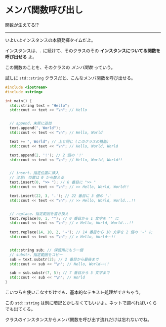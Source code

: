# メンバ関数呼び出し

関数が生えてる!?

---

いよいよインスタンスの本領発揮タイムだよ。

インスタンスは、`.` に続けて、そのクラスのその **インスタンスについてる関数を呼び出せる** よ。

この関数のことを、そのクラスの *メンバ関数* っていう。

試しに `std::string` クラスだと、こんなメンバ関数を呼び出せる。

```cpp
#include <iostream>
#include <string>

int main() {
  std::string text = "Hello";
  std::cout << text << "\n"; // Hello


  // append、末尾に追加
  text.append(", World");
  std::cout << text << "\n"; // Hello, World

  text += ", World"; // 上と同じ (このクラスの機能)
  std::cout << text << "\n"; // Hello, World, World

  text.append(2, '!'); // 2 個の '!'
  std::cout << text << "\n"; // Hello, World, World!!


  // insert、指定位置に挿入
  // 注意! 位置は 0 から数える
  text.insert(0, ">> "); // 0 番目に ">> "
  std::cout << text << "\n"; // >> Hello, World, World!!

  text.insert(22, 3, '.'); // 22 番目に 3 個の '.'
  std::cout << text << "\n"; // >> Hello, World, World...!!


  // replace、指定範囲を書き換え
  text.replace(0, 1, ""); // 0 番目から 1 文字を "" に
  std::cout << text << "\n"; // > Hello, World, World...!!
  
  text.replace(14, 10, 2, '~'); // 14 番目から 10 文字を 2 個の '~' に
  std::cout << text << "\n"; // > Hello, World~~!!


  std::string sub; // 保管用にもう一個
  // substr、指定範囲をコピー
  sub = text.substr(2); // 2 番目から最後まで
  std::cout << sub << "\n"; // Hello, World~~!!

  sub = sub.substr(7, 5); // 7 番目から 5 文字まで
  std::cout << sub << "\n"; // World
}
```

こいつらを使いこなすだけでも、基本的なテキスト処理ができちゃう。

この `std::string` は別に暗記とかしなくてもいいよ。ネットで調べればいくらでも出てくる。

クラスのインスタンスからメンバ関数を呼び出す流れだけは忘れないでね。

